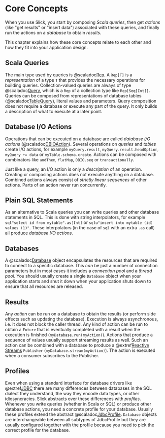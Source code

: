 Core Concepts
==============================

When you use Slick, you start by composing *Scala queries*, then get *actions* (like "get results" or "insert data")
associated with these queries, and finally run the actions on a *database* to obtain *results*.

This chapter explains how these core concepts relate to each other and how they fit into your application design.

Scala Queries
-------------

The main type used by queries is @scaladoc[Rep](slick.lifted.Rep). A `Rep[T]` is a *representation* of a type `T` that
provides the necessary operations for building queries. Collection-valued queries are always of type
@scaladoc[Query](slick.lifted.Query), which is a `Rep` of a collection type like `Rep[Seq[Int]]`. Queries can be composed
from representations of database tables (@scaladoc[TableQuery](slick.lifted.TableQuery)), literal values and parameters. Query
composition does not require a database or execute any part of the query. It only builds a description of what to
execute at a later point.

Database I/O Actions
--------------------

Operations that can be executed on a database are called *database I/O actions* (@scaladoc[DBIOAction](slick.dbio.DBIOAction)).
Several operations on *queries* and *tables* create I/O actions, for example `myQuery.result`,
`myQuery.result.headOption`, `myQuery += data` or `myTable.schema.create`. Actions can be composed with
combinators like `andThen`, `flatMap`, `DBIO.seq` or `transactionally`.

Just like a query, an I/O action is only a *description* of an operation. Creating or composing actions does not execute
anything on a database. Combined actions always consist of *strictly linear sequences* of other actions. Parts of an
action never run concurrently.

Plain SQL Statements
--------------------

As an alternative to Scala queries you can write queries and other database statements in SQL. This is done with
string interpolators, for example `sql"select id from mytable".as[Int]` or
`sqlu"insert into mytable (id) values (1)"`. These interpolators (in the case of `sql` with an extra `.as` call)
all produce *database I/O actions*.

Databases
---------

A @scaladoc[Database](slick.jdbc.JdbcBackend#Database:Database) object encapsulates the resources that are required to
connect to a specific database. This *can* be just a number of connection parameters but in most cases it includes a
*connection pool* and a *thread pool*. You should usually create a single `Database` object when your application
starts and shut it down when your application shuts down to ensure that all resources are released.

Results
-------

Any *action* can be run on a database to obtain the results (or perform side effects such as updating the database).
Execution is always asynchronous, i.e. it does not block the caller thread. Any kind of action can be run to obtain
a `Future` that is eventually completed with a result when the execution is finished (`myDatabase.run(myAction)`).
Actions that produce a sequence of values usually support streaming results as well. Such an action can be combined
with a database to produce a @extref[Reactive Streams](reactive-streams:) `Publisher` (`myDatabase.stream(myAction)`). The action is
executed when a consumer subscribes to the Publisher.

Profiles
--------

Even when using a standard interface for database drivers like @extref[JDBC](jdbc:) there are many differences between databases in
the SQL dialect they understand, the way they encode data types, or other idiosyncracies. Slick abstracts over these
differences with *profiles*. Whenever you write queries (whether in Scala or SQL) or produce other database actions,
you need a concrete profile for your database. Usually these profiles extend the abstract @scaladoc[JdbcProfile](slick.jdbc.JdbcProfile).
`Database` objects are interchangeable between all subtypes of JdbcProfile but they are usually configured together
with the profile because you need to pick the correct profile for the database.
